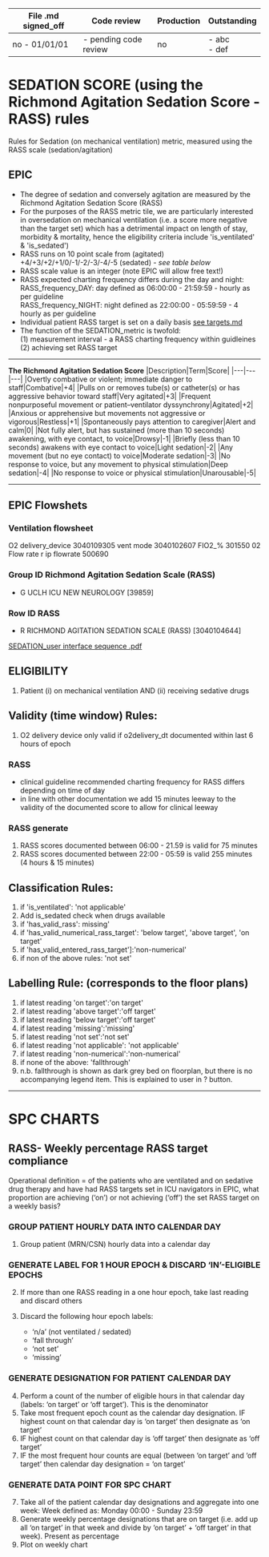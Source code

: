 |File .md signed_off|Code review|Production|Outstanding|
|---|---|---|---|
|no - 01/01/01|- pending code review|no|- abc <br> - def|

# SEDATION SCORE (using the Richmond Agitation Sedation Score -RASS) rules

Rules for Sedation (on mechanical ventilation) metric, measured using the RASS scale (sedation/agitation)

## EPIC
- The degree of sedation and conversely agitation are measured by the Richmond Agitation Sedation Score (RASS)
- For the purposes of the RASS metric tile, we are particularly interested in oversedation on mechanical ventilation (i.e. a score more negative than the target set) which has a detrimental impact on length of stay, morbidity & mortality, hence the eligibility criteria include 'is_ventilated' & 'is_sedated')
- RASS runs on 10 point scale from (agitated) +4/+3/+2/+1/0/-1/-2/-3/-4/-5 (sedated) - *see table below*
- RASS scale value is an integer (note EPIC will allow free text!)
- RASS expected charting frequency differs during the day and night: <br> RASS_frequency_DAY: day defined as 06:00:00 - 21:59:59 - hourly as per guideline <br> RASS_frequency_NIGHT: night defined as 22:00:00 - 05:59:59 - 4 hourly as per guideline
- Individual patient RASS target is set on a daily basis [see targets.md](./targets.md#ELIGIBILITY)
- The function of the SEDATION_metric is twofold: <br> (1) measurement interval - a RASS charting frequency within guidleines <br> (2) achieving set RASS target

___
**The Richmond Agitation Sedation Score**
|Description|Term|Score|
|---|---|---|
|Overtly combative or violent; immediate danger to staff|Combative|+4|
|Pulls on or removes tube(s) or catheter(s) or has aggressive behavior toward staff|Very agitated|+3|
|Frequent nonpurposeful movement or patient–ventilator dyssynchrony|Agitated|+2|
|Anxious or apprehensive but movements not aggressive or vigorous|Restless|+1|
|Spontaneously pays attention to caregiver|Alert and calm|0|
|Not fully alert, but has sustained (more than 10 seconds) awakening, with eye contact, to voice|Drowsy|-1|
|Briefly (less than 10 seconds) awakens with eye contact to voice|Light sedation|-2|
|Any movement (but no eye contact) to voice|Moderate sedation|-3|
|No response to voice, but any movement to physical stimulation|Deep sedation|-4|
|No response to voice or physical stimulation|Unarousable|-5|
___

## EPIC Flowshets 

### Ventilation flowsheet

O2 delivery_device 3040109305
vent mode 3040102607
FIO2_% 301550
02 Flow rate r ip flowrate 500690


### Group ID Richmond Agitation Sedation Scale (RASS)
- G UCLH ICU NEW NEUROLOGY [39859]

### Row ID RASS
- R RICHMOND AGITATION SEDATION SCALE (RASS) [3040104644]

[SEDATION_user interface sequence .pdf](https://github.com/inform-us/requirements_specifications/files/15480198/SEDATION_user.interface.sequence.pdf)

## ELIGIBILITY
1. Patient (i) on mechanical ventilation AND (ii) receiving sedative drugs

## Validity (time window) Rules: 
1. O2 delivery device only valid if o2delivery_dt documented within last 6 hours of epoch 

### RASS
- clinical guideline recommended charting frequency for RASS differs depending on time of day
- in line with other documentation we add 15 minutes leeway to the validity of the documented score to allow for clinical leeway

### RASS generate 
1) RASS scores documented between 06:00 - 21.59 is valid for 75 minutes
2) RASS scores documented between 22:00 - 05:59 is valid 255 minutes (4 hours & 15 minutes)

## Classification Rules: 

1. if 'is_ventilated': 'not applicable' 
2. Add is_sedated check when drugs available 
3. if 'has_valid_rass': missing' 
4. if 'has_valid_numerical_rass_target': 'below target', 'above target', 'on target' 
5. if 'has_valid_entered_rass_target']:'non-numerical' 
6. if non of the above rules: 'not set'

## Labelling Rule: (corresponds to the floor plans)     

1. if latest reading 'on target':'on target' 
2. if latest reading 'above target':'off target' 
3. if latest reading 'below target':'off target' 
4. if latest reading 'missing':'missing' 
5. if latest reading 'not set':'not set' 
6. if latest reading 'not applicable': 'not applicable' 
7. if latest reading 'non-numerical':'non-numerical' 
8. if none of the above: 'fallthrough'
9. n.b. fallthrough is shown as dark grey bed on floorplan, but there is no accompanying legend item. This is explained to user in ? button.

    


 
---
# SPC CHARTS 
## RASS- Weekly percentage RASS target compliance
Operational definition = of the patients who are ventilated and on sedative drug therapy and have had RASS targets set in ICU navigators in EPIC, what proportion are achieving (‘on’) or not achieving (‘off’) the set RASS target on a weekly basis? 

### GROUP PATIENT HOURLY DATA INTO CALENDAR DAY
1. Group patient (MRN/CSN) hourly data into a calendar day

### GENERATE LABEL FOR 1 HOUR EPOCH & DISCARD ‘IN’-ELIGIBLE EPOCHS 
2. If more than one RASS reading in a one hour epoch, take last reading and discard others 

3. Discard the following hour epoch labels:
    - ‘n/a’ (not ventilated / sedated)
    - ‘fall through’
    - ‘not set’
    - ‘missing’
  
  ### GENERATE DESIGNATION FOR PATIENT CALENDAR DAY 
4. Perform a count of the number of eligible hours in that calendar day (labels: ‘on target’ or ‘off target’). This is the denominator
5. Take most frequent epoch count as the calendar day designation. IF highest count on that calendar day is ‘on target’ then designate as ‘on target’
6. IF highest count on that calendar day is ‘off target’ then designate as ‘off target’
7. IF the most frequent hour counts are equal (between ‘on target’ and ‘off target’ then calendar day designation = ‘on target’

### GENERATE DATA POINT FOR SPC CHART 
7. Take all of the patient calendar day designations and aggregate into one week: Week defined as: Monday 00:00 - Sunday 23:59 
9. Generate weekly percentage designations that are on target (i.e. add up all ‘on target’ in that week and divide by ‘on target’ + ‘off target’ in that week). Present as percentage
10. Plot on weekly chart

 

 
   
               
    
